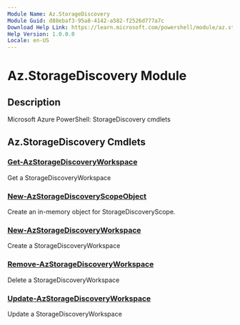 ```yaml
---
Module Name: Az.StorageDiscovery
Module Guid: d88ebaf3-95a8-4142-a582-f2526d777a7c
Download Help Link: https://learn.microsoft.com/powershell/module/az.storagediscovery
Help Version: 1.0.0.0
Locale: en-US
---
```


# Az.StorageDiscovery Module
## Description
Microsoft Azure PowerShell: StorageDiscovery cmdlets

## Az.StorageDiscovery Cmdlets
### [Get-AzStorageDiscoveryWorkspace](Get-AzStorageDiscoveryWorkspace.md)
Get a StorageDiscoveryWorkspace

### [New-AzStorageDiscoveryScopeObject](New-AzStorageDiscoveryScopeObject.md)
Create an in-memory object for StorageDiscoveryScope.

### [New-AzStorageDiscoveryWorkspace](New-AzStorageDiscoveryWorkspace.md)
Create a StorageDiscoveryWorkspace

### [Remove-AzStorageDiscoveryWorkspace](Remove-AzStorageDiscoveryWorkspace.md)
Delete a StorageDiscoveryWorkspace

### [Update-AzStorageDiscoveryWorkspace](Update-AzStorageDiscoveryWorkspace.md)
Update a StorageDiscoveryWorkspace

